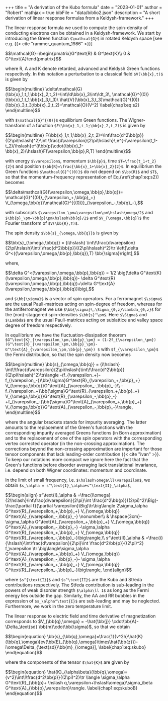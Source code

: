 +++
title = "A derivation of the Kubo formula"
date = "2023-01-01"
author = "Robert"
mathjax = true
bibFile = "data/biblio2.json"
description = "A short derivation of linear response formulas from a Keldysh-framework."
+++

The linear response formula we used to compute the spin-density of conducting electrons can be obtained in a Keldysh-framework. We start by introducing the Green function `$\mathcal{G}$` in rotated Keldysh space [see e.g. {{< cite "rammer_quantum_1986" >}}]

<div>$$\mathcal{G}=\begin{pmatrix}G^\text{R} & G^\text{K}\\
0 & G^\text{A}\end{pmatrix}$$</div>

where R, A and K denote retarded, advanced and Keldysh Green functions respectively. In this notation a perturbation to a classical field `$V(\bb{x},t)$` is given by
<div>$$\begin{multline}
    \delta\mathcal{G}(\bb{x}_1,t_1;\bb{x}_2,t_2)=\int\!d\bb{x}_3\int\!dt_3\, \mathcal{G}^{(0)}(\bb{x}_1,t_1;\bb{x}_3,t_3)\
    \hat{V}(\bb{x}_3,t_3)\mathcal{G}^{(0)}(\bb{x}_3,t_3;\bb{x}_2,t_2)+\mathcal{O}(V^2)
    \label{chap1:eq:s2}
\end{multline}$$</div>

with `$\mathcal{G}^{(0)}$` equilibrium Green functions. The Wigner-transform of a function `$F(\bb{x}_1,t_1;\bb{x}_2,t_2)$` is given by

<div>$$\begin{multline}
    F(\bb{x}_1,t_1;\bb{x}_2,t_2)=\int\frac{d^2\bb{p}}{(2\pi\hslash)^2}\int \frac{d\varepsilon}{2\pi\hslash}\,e^{-i\varepsilon(t_1-t_2)/\hslash}e^{i\bb{p}\cdot(\bb{x}_1-\bb{x}_2)/\hslash}F(\varepsilon,\bb{p},R,T)
   \end{multline}$$</div>

with energy `$\varepsilon$`, momentum `$\bb{p}$`, time `$T=\frac{t_1+t_2}{2}$` and position `$\bb{R}=\frac{\bb{x}_1+\bb{x}_2}{2}$`. In equilibrium the Green functions `$\mathcal{G}^{(0)}$` do not depend on `$\bb{R}$` and `$T$`, so that the momentum-frequency representation of Eq.(\ref{chap1:eq:s2}) becomes 

<div>$$\delta\mathcal{G}(\varepsilon,\omega,\bb{p},\bb{q})= \mathcal{G}^{(0)}_{\varepsilon_+,\bb{p}_+} V_{\omega,\bb{q}}\mathcal{G}^{{(0)}}_{\varepsilon_-,\bb{q}_-},$$</div>

with subscripts `$\varepsilon_\pm=\varepsilon\pm\hslash\omega/2$` and `$\bb{p}_\pm=\bb{p}\pm\hslash\bb{q}/2$` and `$V_{\omega,\bb{q}}$` the Fourier transform of `$V(\bb{R},T)$`. 

The spin density `$\bb{s}_{\omega,\bb{q}}$` is given by

<div>$$\bb{s}_{\omega,\bb{q}} = {i\hslash} \int\!\frac{d\varepsilon}{2\pi\hslash}\int\!\frac{d^2\bb{p}}{(2\pi\hslash)^2}\tr \left[\delta G^<({\varepsilon,\omega,\bb{p},\bb{q}},T) \bb{\sigma}\right],$$</div>

where,

<div>$$\delta G^<(\varepsilon,\omega,\bb{p},\bb{q}) = 1/2 \big(\delta G^\text{K}(\varepsilon,\omega,\bb{p},\bb{q})-
    \delta G^\text{R}(\varepsilon,\omega,\bb{p},\bb{q})+\delta G^\text{A}(\varepsilon,\omega,\bb{p},\bb{q})\big),$$</div>

and `$\bb{\sigma}$` is a vector of spin operators. For a ferromagnet `$\sigma$` are the usual Pauli-matrices acting on spin-degree of freedom, whereas for the antiferromagnet we use `$\bb{\sigma}\,\Sigma_{0,z}\Lambda_{0,z}$` for the (non)-staggered spin-densities `$\bb{s}^\pm$`. Here `$\Sigma$` and `$\Lambda$` are the usual Pauli-matrices acting on sublattice and valley space degree of freedom respectively.

In equilibrium we have the fluctuation-dissipation theorem `$G^\text{K}_{\varepsilon_\pm,\bb{p}_\pm} = (1-2f_{\varepsilon_\pm})(G^\text{R}_{\varepsilon_\pm,\bb{p}_\pm}-G^\text{A}_{\varepsilon_\pm,\bb{p}_\pm}) $` with `$f_{\varepsilon_\pm}$` the Fermi distribution, so that the spin density now becomes

<div>$$\begin{multline}
    \bb{s}_{\omega,\bb{q}} =   {i\hslash} \int\!\frac{d\varepsilon}{2\pi\hslash}\int\!\frac{d^2\bb{p}}{(2\pi\hslash)^2}\tr\langle
     -(f_{\varepsilon_+}-f_{\varepsilon_-})\bb{\sigma}G^\text{R}_{\varepsilon_+,\bb{p}_+} V_{\omega,\bb{q}}G^\text{A}_{\varepsilon_-,\bb{p}_-}\\
     -f_{\varepsilon_+}\bb{\sigma}G^\text{R}_{\varepsilon_+,\bb{p}_+} V_{\omega,\bb{q}}G^\text{R}_{\varepsilon_-,\bb{p}_-}
    +f_{\varepsilon_-}\bb{\sigma}G^\text{A}_{\varepsilon_+,\bb{p}_+} V_{\omega,\bb{q}}G^\text{A}_{\varepsilon_-,\bb{p}_-}\rangle,
\end{multline}$$</div>

where the angular brackets stands for impurity averaging. The latter amounts to the replacement of the Green's functions with the corresponding impurity averaged Greens functions (in Born approximation) and to the replacement of one of the spin operators with the corresponding vertex corrected operator (in the non-crossing approximation). The corrections beyond the non-crossing approximation are important for those tensor components that lack leading-order contribution {{< cite "ivan" >}}. To keep our notations more compact we ignore here the fact that the Green's functions before disorder averaging lack translational invariance, i.e. depend on both Wigner coordinates: momentum and coordinate. 

In the limit of small frequency, i.e. `$\hslash\omega\ll\varepsilon$`, we obtain `$s_\alpha = s^\text{I}_\alpha+s^\text{II}_\alpha$`,
<div>$$\begin{align}
    s^\text{I}_\alpha & =\frac{i\omega}{2\hslash}\int\frac{d\varepsilon}{2\pi}\int \frac{d^2\bb{p}}{(2\pi)^2}\Big(-\frac{\partial f}{\partial \varepsilon}\Big)\tr\big\langle
    2\sigma_\alpha G^\text{R}_{\varepsilon_+,\bb{p}_+} V_{\omega,\bb{q}} G^\text{A}_{\varepsilon_-,\bb{p}_-}
    \nonumber\\
     & \hspace{3cm}-\sigma_\alpha G^\text{A}_{\varepsilon_+,\bb{p}_+} V_{\omega,\bb{q}} G^\text{A}_{\varepsilon_-,\bb{p}_-} -\sigma_\alpha G^\text{R}_{\varepsilon_+,\bb{p}_+} V_{\omega,\bb{q}} G^\text{R}_{\varepsilon_-,\bb{p}_-}\big\rangle,\\
    s^\text{II}_\alpha & =\frac{i}{\hslash}\int\frac{d\varepsilon}{2\pi}\int \frac{d^2\bb{p}}{(2\pi)^2} f_\varepsilon \tr \big\langle\sigma_\alpha
    G^\text{A}_{\varepsilon_+,\bb{p}_+} V_{\omega,\bb{q}} G^\text{A}_{\varepsilon_-,\bb{p}_-}-
    \sigma_\alpha G^\text{R}_{\varepsilon_+,\bb{p}_+} V_{\omega,\bb{q}} G^\text{R}_{\varepsilon_-,\bb{p}_-}\big\rangle,
\end{align}$$</div>

where `$s^{\text{I}}$` and `$s^\text{II}$` are the Kubo and Středa contributions respectively. The Středa contribution is sub-leading in the powers of weak disorder strength `$\alpha\ll 1$` as long as the Fermi energy lies outside the gap. Similarly, the AA and RR bubbles in the expression of `$s_\alpha^\text{I}$` are sub-leading and may be neglected. Furthermore, we work in the zero temperature limit. 

The linear response to electric field and time derivative of magnetization corresponds to $V_{\bb{q},\omega} = -\hat{\bb{j}}
\cdot\bb{A}-\Delta_\text{sd} \bb{m}\cdot\bb{\sigma}$, so that we obtain

<div>$$\begin{equation}
  \bb{s}_{\bb{q},\omega}=\frac{1}{v^2h}\hat{K}(\bb{q},\omega)[ev(\bb{E}_{\bb{q},\omega}\times\hat{\bb{z}})-i\omega\Delta_{\text{sd}}\bb{m}_{\omega}],
  \label{chap1:eq:skubo}
\end{equation}$$</div>

where the components of the tensor `$\hat{K}$` are given by

<div>$$\begin{equation}
\hat{K}_{\alpha\beta}(\bb{q},\omega)={v^2}\int\!\frac{d^2\bb{p}}{(2\pi)^2}\tr \langle \sigma_\alpha G^\text{R}_{\bb{p}+ \hslash q,\varepsilon+\hslash\omega}\sigma_\beta G^\text{A}_{\bb{p},\varepsilon}\rangle.
\label{chap1:eq:skuboB}
\end{equation}$$</div>

